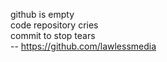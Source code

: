 github is empty  
code repository cries  
commit to stop tears  
  -- https://github.com/lawlessmedia  
